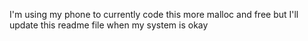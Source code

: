 I'm using my phone to currently code this more malloc and free but I'll update this readme file when my system is okay
